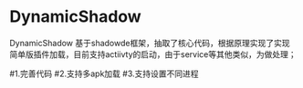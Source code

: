 # DynamicShadow
DynamicShadow
基于shadowde框架，抽取了核心代码，根据原理实现了实现简单版插件加载，目前支持actiivty的启动，由于service等其他类似，为做处理；

#1.完善代码
#2.支持多apk加载
#3.支持设置不同进程

